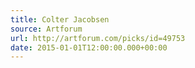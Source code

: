 ```yaml
---
title: Colter Jacobsen
source: Artforum
url: http://artforum.com/picks/id=49753
date: 2015-01-01T12:00:00.000+00:00
---
```

